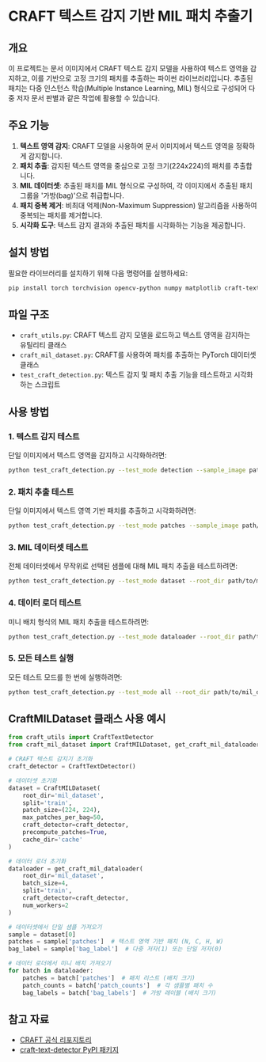 # CRAFT 텍스트 감지 기반 MIL 패치 추출기

## 개요

이 프로젝트는 문서 이미지에서 CRAFT 텍스트 감지 모델을 사용하여 텍스트 영역을 감지하고, 이를 기반으로 고정 크기의 패치를 추출하는 파이썬 라이브러리입니다. 추출된 패치는 다중 인스턴스 학습(Multiple Instance Learning, MIL) 형식으로 구성되어 다중 저자 문서 판별과 같은 작업에 활용할 수 있습니다.

## 주요 기능

1. **텍스트 영역 감지**: CRAFT 모델을 사용하여 문서 이미지에서 텍스트 영역을 정확하게 감지합니다.
2. **패치 추출**: 감지된 텍스트 영역을 중심으로 고정 크기(224x224)의 패치를 추출합니다.
3. **MIL 데이터셋**: 추출된 패치를 MIL 형식으로 구성하여, 각 이미지에서 추출된 패치 그룹을 '가방(bag)'으로 취급합니다.
4. **패치 중복 제거**: 비최대 억제(Non-Maximum Suppression) 알고리즘을 사용하여 중복되는 패치를 제거합니다.
5. **시각화 도구**: 텍스트 감지 결과와 추출된 패치를 시각화하는 기능을 제공합니다.

## 설치 방법

필요한 라이브러리를 설치하기 위해 다음 명령어를 실행하세요:

```bash
pip install torch torchvision opencv-python numpy matplotlib craft-text-detector tqdm
```

## 파일 구조

- `craft_utils.py`: CRAFT 텍스트 감지 모델을 로드하고 텍스트 영역을 감지하는 유틸리티 클래스
- `craft_mil_dataset.py`: CRAFT를 사용하여 패치를 추출하는 PyTorch 데이터셋 클래스
- `test_craft_detection.py`: 텍스트 감지 및 패치 추출 기능을 테스트하고 시각화하는 스크립트

## 사용 방법

### 1. 텍스트 감지 테스트

단일 이미지에서 텍스트 영역을 감지하고 시각화하려면:

```bash
python test_craft_detection.py --test_mode detection --sample_image path/to/your/image.jpg
```

### 2. 패치 추출 테스트

단일 이미지에서 텍스트 영역 기반 패치를 추출하고 시각화하려면:

```bash
python test_craft_detection.py --test_mode patches --sample_image path/to/your/image.jpg
```

### 3. MIL 데이터셋 테스트

전체 데이터셋에서 무작위로 선택된 샘플에 대해 MIL 패치 추출을 테스트하려면:

```bash
python test_craft_detection.py --test_mode dataset --root_dir path/to/mil_dataset --num_samples 5
```

### 4. 데이터 로더 테스트

미니 배치 형식의 MIL 패치 추출을 테스트하려면:

```bash
python test_craft_detection.py --test_mode dataloader --root_dir path/to/mil_dataset
```

### 5. 모든 테스트 실행

모든 테스트 모드를 한 번에 실행하려면:

```bash
python test_craft_detection.py --test_mode all --root_dir path/to/mil_dataset
```

## CraftMILDataset 클래스 사용 예시

```python
from craft_utils import CraftTextDetector
from craft_mil_dataset import CraftMILDataset, get_craft_mil_dataloader

# CRAFT 텍스트 감지기 초기화
craft_detector = CraftTextDetector()

# 데이터셋 초기화
dataset = CraftMILDataset(
    root_dir='mil_dataset',
    split='train',
    patch_size=(224, 224),
    max_patches_per_bag=50,
    craft_detector=craft_detector,
    precompute_patches=True,
    cache_dir='cache'
)

# 데이터 로더 초기화
dataloader = get_craft_mil_dataloader(
    root_dir='mil_dataset',
    batch_size=4,
    split='train',
    craft_detector=craft_detector,
    num_workers=2
)

# 데이터셋에서 단일 샘플 가져오기
sample = dataset[0]
patches = sample['patches']  # 텍스트 영역 기반 패치 (N, C, H, W)
bag_label = sample['bag_label']  # 다중 저자(1) 또는 단일 저자(0)

# 데이터 로더에서 미니 배치 가져오기
for batch in dataloader:
    patches = batch['patches']  # 패치 리스트 (배치 크기)
    patch_counts = batch['patch_counts']  # 각 샘플별 패치 수
    bag_labels = batch['bag_labels']  # 가방 레이블 (배치 크기)
```

## 참고 자료

- [CRAFT 공식 리포지토리](https://github.com/clovaai/CRAFT-pytorch)
- [craft-text-detector PyPI 패키지](https://github.com/fcakyon/craft-text-detector) 